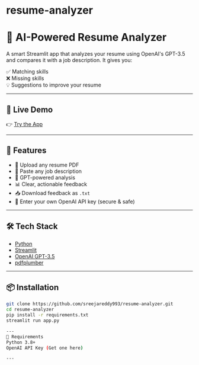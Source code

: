 # resume-analyzer
# 🧠 AI-Powered Resume Analyzer

A smart Streamlit app that analyzes your resume using OpenAI's GPT-3.5 and compares it with a job description. It gives you:

✅ Matching skills  
❌ Missing skills  
💡 Suggestions to improve your resume

---

## 🚀 Live Demo

👉 [Try the App](https://resume-analyzer-2knaj7wwrj7x5evmiyruum.streamlit.app/)  


---

## 📌 Features

- 📄 Upload any resume PDF
- 📝 Paste any job description
- 🧠 GPT-powered analysis
- 📊 Clear, actionable feedback
- 📥 Download feedback as `.txt`
- 🔑 Enter your own OpenAI API key (secure & safe)

---

## 🛠️ Tech Stack

- [Python](https://www.python.org/)
- [Streamlit](https://streamlit.io/)
- [OpenAI GPT-3.5](https://platform.openai.com/)
- [pdfplumber](https://github.com/jsvine/pdfplumber)

---

## 📦 Installation

```bash
git clone https://github.com/sreejareddy993/resume-analyzer.git
cd resume-analyzer
pip install -r requirements.txt
streamlit run app.py

---
📂 Requirements
Python 3.8+
OpenAI API Key (Get one here)

---
